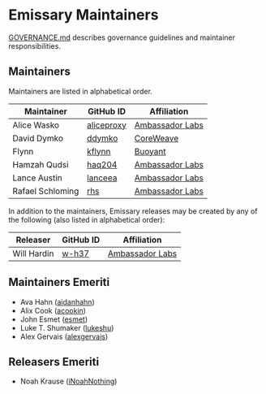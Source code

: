 # Emissary Maintainers

[GOVERNANCE.md](GOVERNANCE.md) describes governance guidelines and
maintainer responsibilities.

## Maintainers

Maintainers are listed in alphabetical order.

| Maintainer       | GitHub ID                                     | Affiliation                                         |
| ---------------- | --------------------------------------------- | --------------------------------------------------- |
| Alice Wasko      | [aliceproxy](https://github.com/aliceproxy)   | [Ambassador Labs](https://www.github.com/datawire/) |
| David Dymko      | [ddymko](https://github.com/ddymko)           | [CoreWeave](https://www.coreweave.com) |
| Flynn            | [kflynn](https://github.com/kflynn)           | [Buoyant](https://www.buoyant.io)                   |
| Hamzah Qudsi     | [haq204](https://github.com/haq204)           | [Ambassador Labs](https://www.github.com/datawire/) |
| Lance Austin     | [lanceea](https://github.com/lanceea)         | [Ambassador Labs](https://www.github.com/datawire/) |
| Rafael Schloming | [rhs](https://github.com/rhs)                 | [Ambassador Labs](https://www.github.com/datawire/) |



In addition to the maintainers, Emissary releases may be created by any
of the following (also listed in alphabetical order):

| Releaser     | GitHub ID                           | Affiliation                                         |
| ------------ | ----------------------------------- | --------------------------------------------------- |
| Will Hardin  | [w-h37](https://github.com/w-h37)   | [Ambassador Labs](https://www.github.com/datawire/) |

## Maintainers Emeriti

* Ava Hahn ([aidanhahn](https://github.com/aidanhahn))
* Alix Cook  ([acookin](https://github.com/acookin))
* John Esmet ([esmet](https://github.com/esmet))
* Luke T. Shumaker ([lukeshu](https://github.com/lukeshu))
* Alex Gervais ([alexgervais](https://github.com/alexgervais))

## Releasers Emeriti

* Noah Krause ([iNoahNothing](https://github.com/iNoahNothing))
